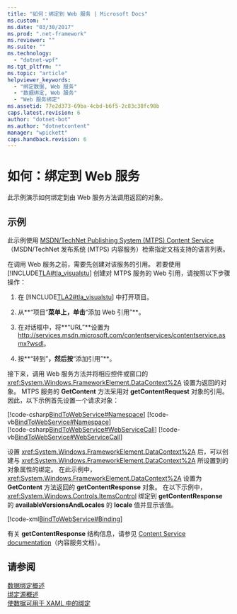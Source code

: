 ```yaml
---
title: "如何：绑定到 Web 服务 | Microsoft Docs"
ms.custom: ""
ms.date: "03/30/2017"
ms.prod: ".net-framework"
ms.reviewer: ""
ms.suite: ""
ms.technology: 
  - "dotnet-wpf"
ms.tgt_pltfrm: ""
ms.topic: "article"
helpviewer_keywords: 
  - "绑定数据, Web 服务"
  - "数据绑定, Web 服务"
  - "Web 服务绑定"
ms.assetid: 77e2d373-69ba-4cbd-b6f5-2c83c38fc98b
caps.latest.revision: 6
author: "dotnet-bot"
ms.author: "dotnetcontent"
manager: "wpickett"
caps.handback.revision: 6
---
```

# 如何：绑定到 Web 服务
此示例演示如何绑定到由 Web 服务方法调用返回的对象。  
  
## 示例  
 此示例使用 [MSDN\/TechNet Publishing System \(MTPS\) Content Service](http://go.microsoft.com/fwlink/?LinkId=95677)（MSDN\/TechNet 发布系统 \(MTPS\) 内容服务）检索指定文档支持的语言列表。  
  
 在调用 Web 服务之前，需要先创建对该服务的引用。  若要使用 [!INCLUDE[TLA#tla_visualstu](../../../../includes/tlasharptla-visualstu-md.md)] 创建对 MTPS 服务的 Web 引用，请按照以下步骤操作：  
  
1.  在 [!INCLUDE[TLA2#tla_visualstu](../../../../includes/tla2sharptla-visualstu-md.md)] 中打开项目。  
  
2.  从**“项目”**菜单上，单击**“添加 Web 引用”**。  
  
3.  在对话框中，将**“URL”**设置为 [http:\/\/services.msdn.microsoft.com\/contentservices\/contentservice.asmx?wsdl](http://services.msdn.microsoft.com/contentservices/contentservice.asmx?wsdl)。  
  
4.  按**“转到”**，然后按**“添加引用”**。  
  
 接下来，调用 Web 服务方法并将相应控件或窗口的 <xref:System.Windows.FrameworkElement.DataContext%2A> 设置为返回的对象。  MTPS 服务的 **GetContent** 方法采用对 **getContentRequest** 对象的引用。  因此，以下示例首先设置一个请求对象：  
  
 [!code-csharp[BindToWebService#Namespace](../../../../samples/snippets/csharp/VS_Snippets_Wpf/BindToWebService/CSharp/Window1.xaml.cs#namespace)]
 [!code-vb[BindToWebService#Namespace](../../../../samples/snippets/visualbasic/VS_Snippets_Wpf/BindToWebService/VisualBasic/Window1.xaml.vb#namespace)]  
[!code-csharp[BindToWebService#WebServiceCall](../../../../samples/snippets/csharp/VS_Snippets_Wpf/BindToWebService/CSharp/Window1.xaml.cs#webservicecall)]
[!code-vb[BindToWebService#WebServiceCall](../../../../samples/snippets/visualbasic/VS_Snippets_Wpf/BindToWebService/VisualBasic/Window1.xaml.vb#webservicecall)]  
  
 设置 <xref:System.Windows.FrameworkElement.DataContext%2A> 后，可以创建与 <xref:System.Windows.FrameworkElement.DataContext%2A> 所设置到的对象属性的绑定。  在此示例中，<xref:System.Windows.FrameworkElement.DataContext%2A> 设置为 **GetContent** 方法返回的 **getContentResponse** 对象。  在以下示例中，<xref:System.Windows.Controls.ItemsControl> 绑定到 **getContentResponse** 的 **availableVersionsAndLocales** 的 **locale** 值并显示该值。  
  
 [!code-xml[BindToWebService#Binding](../../../../samples/snippets/csharp/VS_Snippets_Wpf/BindToWebService/CSharp/Window1.xaml#binding)]  
  
 有关 **getContentResponse** 结构信息，请参见 [Content Service documentation](http://services.msdn.microsoft.com/ContentServices/ContentService.asmx)（内容服务文档）。  
  
## 请参阅  
 [数据绑定概述](../../../../docs/framework/wpf/data/data-binding-overview.md)   
 [绑定源概述](../../../../docs/framework/wpf/data/binding-sources-overview.md)   
 [使数据可用于 XAML 中的绑定](../../../../docs/framework/wpf/data/how-to-make-data-available-for-binding-in-xaml.md)
